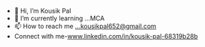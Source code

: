 - 👋 Hi, I’m Kousik Pal
- 🌱 I’m currently learning ...MCA
- 📫 How to reach me ...kousikpal652@gmail.com
- Connect with me-www.linkedin.com/in/kousik-pal-68319b28b
<!---
KOUSIKPAL33/KOUSIKPAL33 is a ✨ special ✨ repository because its `README.md` (this file) appears on your GitHub profile.
You can click the Preview link to take a look at your changes.
--->
